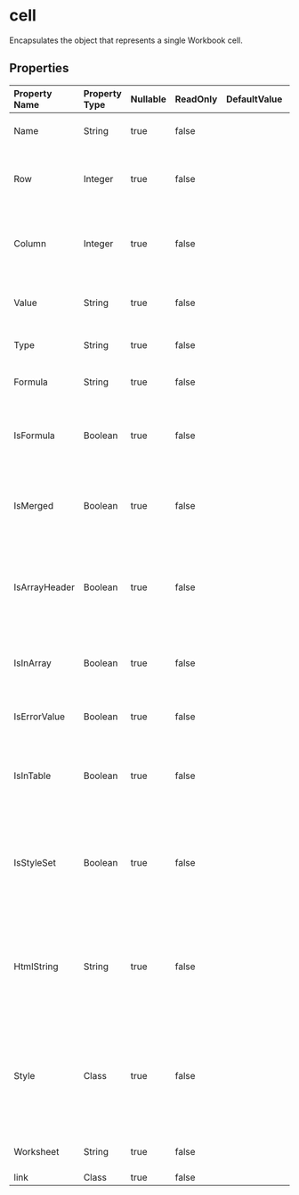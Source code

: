 # **cell**

Encapsulates the object that represents a single Workbook cell. 

## **Properties**

| Property Name | Property Type | Nullable |  ReadOnly | DefaultValue | Description | 
| :- | :- | :- |:- |  :- | :- |
|Name|String|true|false |  |Gets the name of the cell.|
|Row|Integer|true|false |  |Gets row number (zero based) of the cell.|
|Column|Integer|true|false |  |Gets column number (zero based) of the cell.|
|Value|String|true|false |  |Gets the value contained in this cell.|
|Type|String|true|false |  |Represents cell value type.|
|Formula|String|true|false |  |Gets or sets a formula of the .|
|IsFormula|Boolean|true|false |  |Represents if the specified cell contains formula.|
|IsMerged|Boolean|true|false |  |Checks if a cell is part of a merged range or not.|
|IsArrayHeader|Boolean|true|false |  |Indicates the cell's formula is and array formula                         and it is the first cell of the array.|
|IsInArray|Boolean|true|false |  |Indicates whether the cell formula is an array formula.|
|IsErrorValue|Boolean|true|false |  |Checks if the value of this cell is an error.|
|IsInTable|Boolean|true|false |  |Indicates whether this cell is part of table formula.|
|IsStyleSet|Boolean|true|false |  |Indicates if the cell's style is set. If return false, it means this cell has a default cell format.|
|HtmlString|String|true|false |  |Gets and sets the html string which contains data and some formats in this cell.|
|Style|Class|true|false |  |This class property represents a style element with the specified XML element name.|
|Worksheet|String|true|false |  |Gets the parent worksheet.|
|link|Class|true|false |  ||

